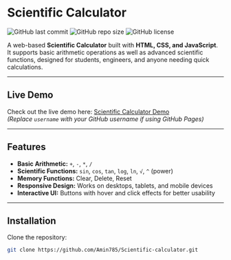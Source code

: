 # Scientific Calculator

![GitHub last commit](https://img.shields.io/github/last-commit/Amin785/Scientific-calculator)
![GitHub repo size](https://img.shields.io/github/repo-size/Amin785/Scientific-calculator)
![GitHub license](https://img.shields.io/github/license/Amin785/Scientific-calculator)

A web-based **Scientific Calculator** built with **HTML, CSS, and JavaScript**.  
It supports basic arithmetic operations as well as advanced scientific functions, designed for students, engineers, and anyone needing quick calculations.

---

## **Live Demo**

Check out the live demo here: [Scientific Calculator Demo](https://username.github.io/Scientific-calculator/)  
*(Replace `username` with your GitHub username if using GitHub Pages)*

---

## **Features**

- **Basic Arithmetic:** `+`, `-`, `*`, `/`
- **Scientific Functions:** `sin`, `cos`, `tan`, `log`, `ln`, `√`, `^` (power)
- **Memory Functions:** Clear, Delete, Reset
- **Responsive Design:** Works on desktops, tablets, and mobile devices
- **Interactive UI:** Buttons with hover and click effects for better usability

---

## **Installation**

Clone the repository:

```bash
git clone https://github.com/Amin785/Scientific-calculator.git
